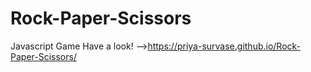 # Rock-Paper-Scissors
Javascript Game
Have a look! -->https://priya-survase.github.io/Rock-Paper-Scissors/
